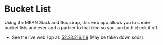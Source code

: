 # Bucket List

Using the MEAN Stack and Bootstrap, this web app allows you to create bucket lists and even add a partner to that item so you can both check it off.

* See the live web app at: [52.23.216.119](52.23.216.119) (May be taken down soon)
